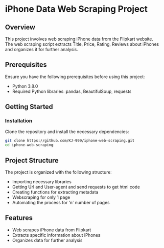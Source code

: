 # iPhone Data Web Scraping Project

## Overview

This project involves web scraping iPhone data from the Flipkart website. The web scraping script extracts Title, Price, Rating, Reviews about iPhones and organizes it for further analysis.

## Prerequisites

Ensure you have the following prerequisites before using this project:

- Python 3.8.0
- Required Python libraries: pandas, BeautifulSoup, requests

## Getting Started

### Installation

Clone the repository and install the necessary dependencies:

```bash
git clone https://github.com/KJ-999/iphone-web-scraping.git
cd iphone-web-scraping
```

## Project Structure

The project is organized with the following structure:

- Importing necessary libraries
- Getting Url and User-agent and send requests to get html code
- Creating functions for extracting metadata
- Webscraping for only 1 page
- Automating the process for 'n' number of pages

## Features

- Web scrapes iPhone data from Flipkart
- Extracts specific information about iPhones
- Organizes data for further analysis
